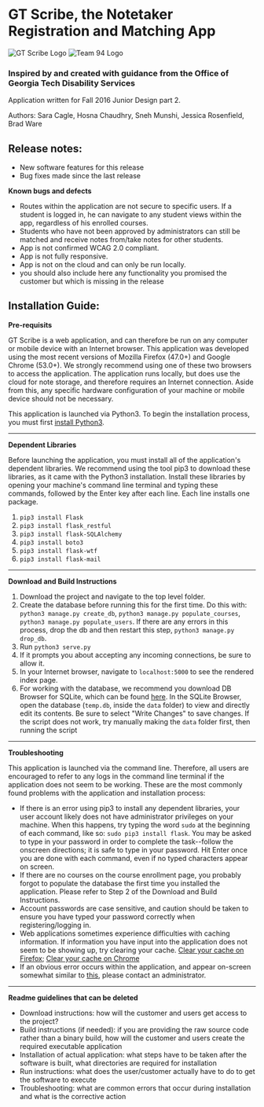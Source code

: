 # GT Scribe, the Notetaker Registration and Matching App

![GT Scribe Logo](http://i68.tinypic.com/6o1pgg.png)  ![Team 94 Logo](http://i68.tinypic.com/10gbsw0.png)


### Inspired by and created with guidance from the Office of Georgia Tech Disability Services

Application written for Fall 2016 Junior Design part 2.

Authors: Sara Cagle, Hosna Chaudhry, Sneh Munshi, Jessica Rosenfield, Brad Ware


## Release notes:

- New software features for this release
- Bug fixes made since the last release

**Known bugs and defects** 

- Routes within the application are not secure to specific users. If a student is logged in, he can navigate to any student views within the app, regardless of his enrolled courses.
- Students who have not been approved by administrators can still be matched and receive notes from/take notes for other students.
- App is not confirmed WCAG 2.0 compliant.
- App is not fully responsive.
- App is not on the cloud and can only be run locally.
- you should also include here any functionality you promised the customer but which is missing in the release

## Installation Guide:

**Pre-requisits**

GT Scribe is a web application, and can therefore be run on any computer or mobile device with an Internet browser. This application was developed using the most recent versions of Mozilla Firefox (47.0+) and Google Chrome (53.0+). We strongly recommend using one of these two browsers to access the application. The application runs locally, but does use the cloud for note storage, and therefore requires an Internet connection. Aside from this, any specific hardware configuration of your machine or mobile device should not be necessary.

This application is launched via Python3. To begin the installation process, you must first [install Python3](https://www.python.org/downloads/). 

------
**Dependent Libraries**

Before launching the application, you must install all of the application's dependent libraries. We recommend using the tool pip3 to download these libraries, as it came with the Python3 installation. Install these libraries by opening your machine's command line terminal and typing these commands, followed by the Enter key after each line. Each line installs one package.

1. `pip3 install Flask`
2. `pip3 install flask_restful`
3. `pip3 install flask-SQLAlchemy`
4. `pip3 install boto3`
5. `pip3 install flask-wtf`
6. `pip3 install flask-mail`

------
**Download and Build Instructions**

1. Download the project and navigate to the top level folder.
2. Create the database before running this for the first time. Do this with: `python3 manage.py create_db`, `python3 manage.py populate_courses`, `python3 manage.py populate_users`. If there are any errors in this process, drop the db and then restart this step, `python3 manage.py drop_db`.
3. Run `python3 serve.py`
4. If it prompts you about accepting any incoming connections, be sure to allow it.
5. In your Internet browser, navigate to `localhost:5000` to see the rendered index page.
8. For working with the database, we recommend you download DB Browser for SQLite, which can be found [here](http://sqlitebrowser.org/). In the SQLite Browser, open the database (`temp.db`, inside the `data` folder) to view and directly edit its contents. Be sure to select "Write Changes" to save changes. If the script does not work, try manually making the `data` folder first, then running the script

-------
**Troubleshooting**

This application is launched via the command line. Therefore, all users are encouraged to refer to any logs in the command line terminal if the application does not seem to be working. These are the most commonly found problems with the application and installation process:

- If there is an error using pip3 to install any dependent libraries, your user account likely does not have administrator privileges on your machine. When this happens, try typing the word `sudo` at the beginning of each command, like so: `sudo pip3 install flask`. You may be asked to type in your password in order to complete the task--follow the onscreen directions; it is safe to type in your password. Hit Enter once you are done with each command, even if no typed characters appear on screen.
- If there are no courses on the course enrollment page, you probably forgot to populate the database the first time you installed the application. Please refer to Step 2 of the Download and Build Instructions.
- Account passwords are case sensitive, and caution should be taken to ensure you have typed your password correctly when registering/logging in.
- Web applications sometimes experience difficulties with caching information. If information you have input into the application does not seem to be showing up, try clearing your cache. [Clear your cache on Firefox](https://support.mozilla.org/en-US/kb/how-clear-firefox-cache); [Clear your cache on Chrome](https://support.google.com/accounts/answer/32050?hl=en)
- If an obvious error occurs within the application, and appear on-screen somewhat similar to [this](http://flask.pocoo.org/docs/0.11/_images/debugger.png), please contact an administrator.

----------
**Readme guidelines that can be deleted**

- Download instructions: how will the customer and users get access to the project?
- Build instructions (if needed): if you are providing the raw source code rather than a binary build, how will the customer and users create the required executable application
- Installation of actual application: what steps have to be taken after the software is built, what directories are required for installation
- Run instructions: what does the user/customer actually have to do to get the software to execute
- Troubleshooting: what are common errors that occur during installation and what is the corrective action
